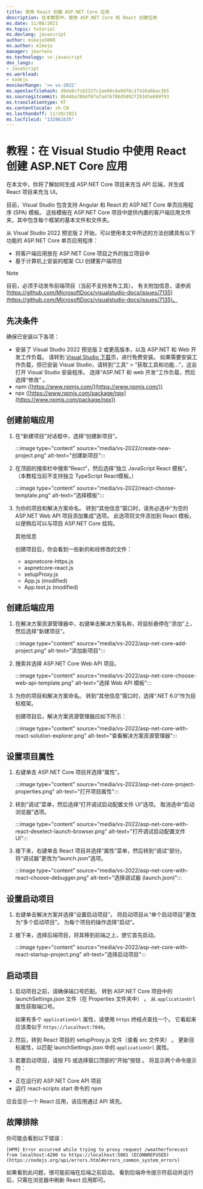 ```yaml
---
title: 使用 React 创建 ASP.NET Core 应用
description: 在本教程中，使用 ASP.NET Core 和 React 创建应用
ms.date: 11/08/2021
ms.topic: tutorial
ms.devlang: javascript
author: mikejo5000
ms.author: mikejo
manager: jmartens
ms.technology: vs-javascript
dev_langs:
- JavaScript
ms.workload:
- nodejs
monikerRange: '>= vs-2022'
ms.openlocfilehash: d9de8cfcb3227c1ae60cda9df6c1f416a6bac3b5
ms.sourcegitcommit: 8b44ba7864f67afa476708d5092729345e689f93
ms.translationtype: HT
ms.contentlocale: zh-CN
ms.lasthandoff: 11/20/2021
ms.locfileid: "132861635"
---
```

# <a name="tutorial-create-an-aspnet-core-app-with-react-in-visual-studio"></a>教程：在 Visual Studio 中使用 React 创建 ASP.NET Core 应用

在本文中，你将了解如何生成 ASP.NET Core 项目来充当 API 后端，并生成 React 项目来充当 UI。

目前，Visual Studio 包含支持 Angular 和 React 的 ASP.NET Core 单页应用程序 (SPA) 模板。 这些模板在 ASP.NET Core 项目中提供内置的客户端应用文件夹，其中包含每个框架的基本文件和文件夹。

从 Visual Studio 2022 预览版 2 开始，可以使用本文中所述的方法创建具有以下功能的 ASP.NET Core 单页应用程序：

- 将客户端应用放在 ASP.NET Core 项目之外的独立项目中
- 基于计算机上安装的框架 CLI 创建客户端项目

> [!NOTE]
> 目前，必须手动发布前端项目（当前不支持发布工具）。 有关附加信息，请参阅 [https://github.com/MicrosoftDocs/visualstudio-docs/issues/7135](https://github.com/MicrosoftDocs/visualstudio-docs/issues/7135)。

## <a name="prerequisites"></a>先决条件

确保已安装以下各项：

- 安装了 Visual Studio 2022 预览版 2 或更高版本，以及 ASP.NET 和 Web 开发工作负载。 请转到 [Visual Studio 下载](https://visualstudio.microsoft.com/downloads/)页，进行免费安装。
  如果需要安装工作负载，但已安装 Visual Studio，请转到“工具” > “获取工具和功能...”，这会打开 Visual Studio 安装程序。 选择“ASP.NET 和 web 开发”工作负载，然后选择“修改” 。
- npm ([https://www.npmjs.com/](https://www.npmjs.com/)) 
- npx ([https://www.npmjs.com/package/npx](https://www.npmjs.com/package/npx))

## <a name="create-the-frontend-app"></a>创建前端应用

1. 在“新建项目”对话框中，选择“创建新项目”。 

   :::image type="content" source="media/vs-2022/create-new-project.png" alt-text="创建新项目":::

1. 在顶部的搜索栏中搜索“React”，然后选择“独立 JavaScript React 模板”。 （本教程当前不支持独立 TypeScript React模板。）

   :::image type="content" source="media/vs-2022/react-choose-template.png" alt-text="选择模板":::

1. 为你的项目和解决方案命名。 转到“其他信息”窗口时，请务必选中“为空的 ASP.NET Web API 项目添加集成”选项。  此选项将文件添加到 React 模板，以便稍后可以与项目 ASP.NET Core 挂钩。

   其他信息

   创建项目后，你会看到一些新的和经修改的文件：

   - aspnetcore-https.js
   - aspnetcore-react.js
   - setupProxy.js
   - App.js (modified)
   - App.test.js (modified)

## <a name="create-the-backend-app"></a>创建后端应用

1. 在解决方案资源管理器中，右键单击解决方案名称，将鼠标悬停在“添加”上，然后选择“新建项目”。  

   :::image type="content" source="media/vs-2022/asp-net-core-add-project.png" alt-text="添加新项目":::

1. 搜索并选择 ASP.NET Core Web API 项目。
 
   :::image type="content" source="media/vs-2022/asp-net-core-choose-web-api-template.png" alt-text="选择 Web API 模板":::

1. 为你的项目和解决方案命名。 转到“其他信息”窗口时，选择“.NET 6.0”作为目标框架。 

   创建项目后，解决方案资源管理器应如下所示：

   :::image type="content" source="media/vs-2022/asp-net-core-with-react-solution-explorer.png" alt-text="查看解决方案资源管理器":::

## <a name="set-the-project-properties"></a>设置项目属性

1. 右键单击 ASP.NET Core 项目并选择“属性”。

   :::image type="content" source="media/vs-2022/asp-net-core-project-properties.png" alt-text="打开项目属性"::: 
 
1. 转到“调试”菜单，然后选择“打开调试启动配置文件 UI”选项。 取消选中“启动浏览器”选项。

   :::image type="content" source="media/vs-2022/asp-net-core-with-react-deselect-launch-browser.png" alt-text="打开调试启动配置文件 UI"::: 

1. 接下来，右键单击 React 项目并选择“属性”菜单，然后转到“调试”部分。  将“调试器”更改为“launch.json”选项。
 
   :::image type="content" source="media/vs-2022/asp-net-core-with-react-choose-debugger.png" alt-text="选择调试器 (launch.json)":::

## <a name="set-the-startup-project"></a>设置启动项目

1. 右键单击解决方案并选择“设置启动项目”。 将启动项目从“单个启动项目”更改为“多个启动项目”。 为每个项目的操作选择“启动”。
  
1. 接下来，选择后端项目，将其移到前端之上，使它首先启动。

   :::image type="content" source="media/vs-2022/asp-net-core-with-react-startup-project.png" alt-text="选择启动项目":::

## <a name="start-the-project"></a>启动项目

1. 启动项目之前，请确保端口号匹配。 转到 ASP.NET Core 项目中的 launchSettings.json 文件（在 Properties 文件夹中） 。 从 `applicationUrl` 属性获取端口号。

   如果有多个 `applicationUrl` 属性，请使用 `https` 终结点查找一个。 它看起来应该类似于 `https://localhost:7049`。

1. 然后，转到 React 项目的 setupProxy.js 文件（查看 src 文件夹） 。 更新目标属性，以匹配 launchSettings.json 中的 `applicationUrl` 属性。

1. 若要启动项目，请按 F5 或选择窗口顶部的“开始”按钮 。 将显示两个命令提示符：

- 正在运行的 ASP.NET Core API 项目
- 运行 react-scripts start 命令的 npm

应会显示一个 React 应用，该应用通过 API 填充。

## <a name="troubleshooting"></a>故障排除

你可能会看到以下错误：

```
[HPM] Error occurred while trying to proxy request /weatherforecast from localhost:4200 to https://localhost:5001 (ECONNREFUSED) (https://nodejs.org/api/errors.html#errors_common_system_errors)
```

如果看到此问题，很可能前端在后端之前启动。 看到后端命令提示符启动并运行后，只需在浏览器中刷新 React 应用即可。
